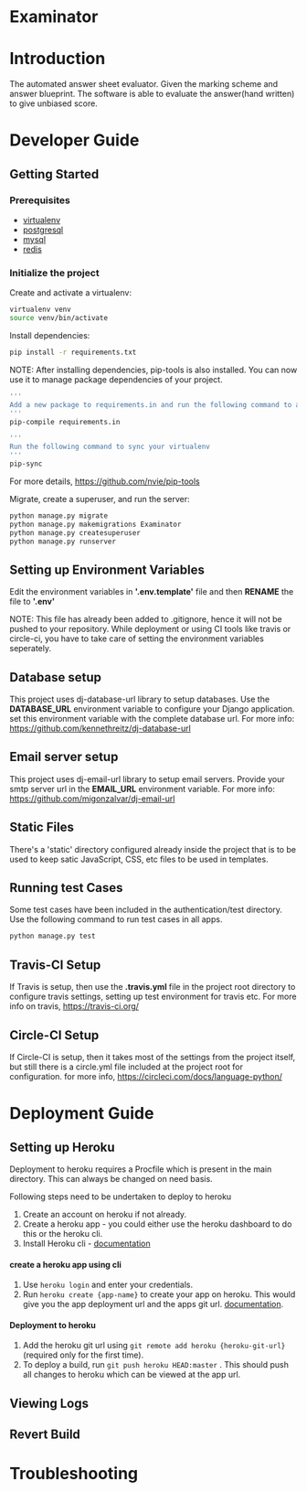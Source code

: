 # Examinator

# Introduction

The automated answer sheet evaluator. Given the marking scheme and answer blueprint. The software is able to evaluate the answer(hand written) to give unbiased score.

# Developer Guide

## Getting Started

### Prerequisites
- [virtualenv](https://virtualenv.pypa.io/en/latest/)
- [postgresql]()
- [mysql]()
- [redis]()

### Initialize the project
Create and activate a virtualenv:

```bash
virtualenv venv
source venv/bin/activate
```
Install dependencies:

```bash
pip install -r requirements.txt
```
NOTE: After installing dependencies, pip-tools is also installed. You can now use it to manage package dependencies of your project.
```bash
'''
Add a new package to requirements.in and run the following command to auto-update requirements.txt file
'''
pip-compile requirements.in

'''
Run the following command to sync your virtualenv
'''
pip-sync
```
 For more details, https://github.com/nvie/pip-tools

Migrate, create a superuser, and run the server:
```bash
python manage.py migrate
python manage.py makemigrations Examinator
python manage.py createsuperuser
python manage.py runserver
```

## Setting up Environment Variables
Edit the environment variables in **'.env.template'** file and then **RENAME** the file to **'.env'**

NOTE: This file has already been added to .gitignore, hence it will not be pushed to your repository.
While deployment or using CI tools like travis or circle-ci, you have to take care of setting the environment variables seperately.

## Database setup
This project uses dj-database-url library to setup databases. Use the  **DATABASE_URL** environment variable to configure your Django application. set this environment variable with the complete database url.
For more info: https://github.com/kennethreitz/dj-database-url

## Email server setup
This project uses dj-email-url library to setup email servers.
Provide your smtp server url in the **EMAIL_URL** environment variable.
For more info: https://github.com/migonzalvar/dj-email-url

## Static Files
There's a 'static' directory configured already inside the project that is to be used to keep satic JavaScript, CSS, etc files to be used in templates.

## Running test Cases
Some test cases have been included in the authentication/test directory.
Use the following command to run test cases in all apps.

```bash
python manage.py test
```

## Travis-CI Setup
If Travis is setup, then use the **.travis.yml** file in the project root directory to configure travis settings, setting up test environment for travis etc.
For more info on travis, https://travis-ci.org/

## Circle-CI Setup
If Circle-CI is setup, then it takes most of the settings from the project itself, but still there is a circle.yml file included at the project root for configuration.
for more info, https://circleci.com/docs/language-python/


# Deployment Guide


## Setting up Heroku
Deployment to heroku requires a Procfile which is present in the main directory. This can always be changed on need basis.

Following steps need to be undertaken to deploy to heroku
  1. Create an account on heroku if not already.
  2. Create a heroku app - you could either use the heroku dashboard to do this or the heroku cli.
  3. Install Heroku cli - [documentation](https://devcenter.heroku.com/articles/heroku-cli)

#### create a heroku app using cli
  1. Use `heroku login` and enter your credentials.
  2. Run `heroku create {app-name}` to create your app on heroku. This would give you the app deployment url and the apps git url. [documentation](https://devcenter.heroku.com/articles/creating-apps).

#### Deployment to heroku
  1. Add the heroku git url using `git remote add heroku {heroku-git-url}` (required only for the first time).
  2. To deploy a build, run `git push heroku HEAD:master` . This should push all changes to heroku which can be viewed at the app url.




## Viewing Logs





## Revert Build


# Troubleshooting
